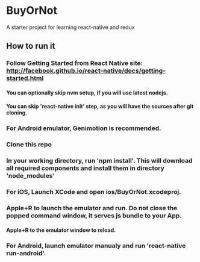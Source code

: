 # BuyOrNot
A starter project for learning react-native and redux

## How to run it
### Follow Getting Started from React Native site: http://facebook.github.io/react-native/docs/getting-started.html
#### You can optionally skip nvm setup, if you will use latest nodejs.
#### You can skip 'react-native init' step, as you will have the sources after git cloning.
### For Android emulator, Genimotion is recommended.
### Clone this repo
### In your working directory, run 'npm install'. This will download all required components and install them in directory 'node_modules'
### For iOS, Launch XCode and open ios/BuyOrNot.xcodeproj.
### Apple+R to launch the emulator and run. Do not close the popped command window, it serves js bundle to your App.
#### Apple+R to the emulator window to reload.
### For Android, launch emulator manualy and run 'react-native run-android'.

